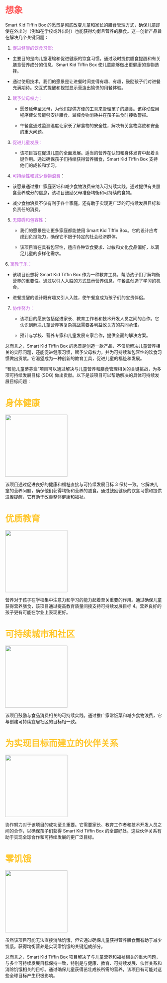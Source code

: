 <H1 style="color:#ff5a5a">想象</H1>
Smart Kid Tiffin Box 的愿景是彻底改变儿童和家长的膳食管理方式，确保儿童即使在外出时（例如在学校或外出时）也能获得均衡且营养的膳食。这一创新产品旨在解决几个关键问题：


 1. <span style="color:#be56dd" >促进健康的饮食习惯:</span>

   - 主要目的是向儿童灌输和促进健康的饮食习惯。通过及时提供膳食提醒和有关膳食营养成分的信息，Smart Kid Tiffin Box 使儿童能够做出更健康的食物选择。

   - 通过使用技术，我们的愿景是让进餐时间变得有趣、有趣，鼓励孩子们对进餐充满期待。交互式提醒和视觉显示营造出愉快的用餐体验。

2. <span style="color:#be56dd" >赋予父母权力：</span>

   
   - 愿景延伸至父母，为他们提供方便的工具来管理孩子的膳食。该移动应用程序使父母能够安排膳食、监控食物消耗并在孩子进食时接收警报。

   - 午餐盒通过监测温度让家长了解食物的安全性，解决有关食物腐败和安全的重大问题。

3. <span style="color:#be56dd" >促进儿童发展：</span>

   
   - 该项目旨在促进儿童的全面发展。适当的营养在认知和身体发育中起着关键作用。通过确保孩子们持续获得营养膳食，Smart Kid Tiffin Box 支持他们的成长和学习。

4. <span style="color:#be56dd" >可持续性和减少食物浪费</span>：
  - 该愿景通过推广家庭烹饪和减少食物浪费来纳入可持续实践。通过提供有关膳食营养成分的信息，该项目鼓励父母准备均衡和可持续的食物。

  - 减少食物浪费不仅有利于各个家庭，还有助于实现更广泛的可持续发展目标和负责任的消费。

5. <span style="color:#be56dd" >无障碍和包容性</span>：

   - 我们的愿景是让更多家庭都能使用 Smart Kid Tiffin Box。它的设计应考虑到负担能力，确保它不限于特定的社会经济群体。

   - 该项目旨在具有包容性，适应各种饮食要求、过敏和文化食品偏好，以满足儿童的多样化需求。

6.<span style="color:#be56dd" > 寓教于乐：</span>

   - 该项目设想将 Smart Kid Tiffin Box 作为一种教育工具，帮助孩子们了解均衡营养的重要性。通过以引人入胜的方式显示营养信息，午餐盒创造了学习的机会。

   - 进餐提醒的设计既有趣又引人入胜，使午餐盒成为孩子们的宝贵伴侣。

7. <span style="color:#be56dd" >协作努力：</span>

   - 该项目的愿景包括促进家长、教育工作者和技术开发人员之间的合作。它认识到解决儿童营养等复杂挑战需要各利益攸关方的共同承诺。

   - 预计与学校、营养专家和儿童发展专家合作，提供全面的解决方案。

总而言之，Smart Kid Tiffin Box 的愿景是创造一款产品，不仅能解决儿童营养相关的实际问题，还能促进健康习惯，赋予父母权力，并为可持续和包容性的饮食习惯做出贡献。它渴望成为一种创新的教育工具，促进儿童的福祉和发展。

<span>“智能儿童蒂芬盒”项目可以通过解决与儿童营养和膳食管理相关的关键挑战，为多项可持续发展目标 (SDG) 做出贡献。以下是该项目可以帮助解决的具体可持续发展目标问题：</span>

<H1 style="color:#ffc72d">身体健康</H1>

<img style="float: center;" width=200 src="INTRO\NAVBAR\GHW.jpg">

<p>该项目通过促进良好的健康和福祉直接与可持续发展目标 3 保持一致。它解决儿童的营养问题，确保他们获得均衡和营养的膳食。通过鼓励健康的饮食习惯和提供进餐提醒，它有助于改善整体健康和福祉。
</p>
<H1 style="color:#ffc72d">优质教育</H1>
<img style="float: center;" width=200 src="INTRO\NAVBAR\HE.jpg">
<p>营养对于孩子在学校集中注意力和学习的能力起着至关重要的作用。通过确保儿童获得营养膳食，该项目通过提高教育质量间接支持可持续发展目标 4。营养良好的孩子更有可能在学业上表现更好。</p>

<H1 style="color:#ffc72d">可持续城市和社区</H1>
<img style="float: center;" width=200 src="INTRO\NAVBAR\scc.png">
<p>该项目鼓励与食品消费相关的可持续实践。通过推广家常饭菜和减少食物浪费，它与创建可持续宜居社区的目标相一致。</p>

<H1 style="color:#ffc72d">为实现目标而建立的伙伴关系</H1>
<img style="float: center;" width=200 src="INTRO\NAVBAR\pfg.jpg">
<p>协作努力对于该项目的成功至关重要。它需要家长、教育工作者和技术开发人员之间的合作，以确保孩子们获得 Smart Kid Tiffin Box 的全部好处。这些伙伴关系有助于实现全球合作和可持续发展的更广泛目标。</p>

<H1 style="color:#ffc72d">零饥饿</H1>
<img style="float: center;" width=200 src="INTRO\NAVBAR\zero.jpg">
<p>虽然该项目可能无法直接消除饥饿，但它通过确保儿童获得营养膳食而有助于减少饥饿。获得均衡营养是实现零饥饿的关键组成部分。</p>



<p>总而言之，Smart Kid Tiffin Box 项目解决了与儿童营养和福祉相关的重大问题，与多个可持续发展目标保持一致，特别是与健康、教育、可持续发展、伙伴关系和消除饥饿相关的目标。通过确保儿童获得茁壮成长所需的营养，该项目有可能对这些全球目标产生积极影响。</p>